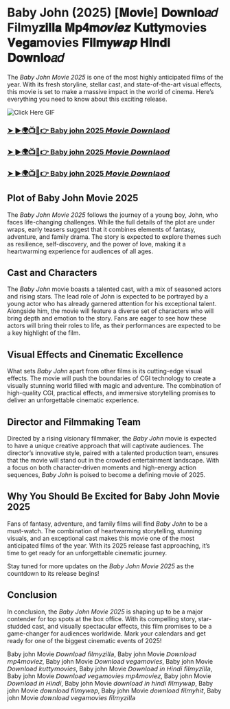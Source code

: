 # Baby John (2025) [𝐌𝐨𝐯𝐢e] 𝐃𝐨𝐰𝐧𝐥𝐨𝑎𝑑 Filmy𝐳𝐢𝐥𝐥𝐚 𝐌𝐩𝟒𝐦𝒐𝒗𝒊𝒆𝒛 𝐊𝐮𝐭𝐭𝐲movies 𝐕𝐞𝐠𝐚movies 𝐅𝐢𝐥𝐦𝐲𝒘𝒂𝒑 𝐇𝐢𝐧𝐝𝐢 𝐃𝐨𝐰𝐧𝐥𝐨𝑎𝑑

The *Baby John Movie 2025* is one of the most highly anticipated films of the year. With its fresh storyline, stellar cast, and state-of-the-art visual effects, this movie is set to make a massive impact in the world of cinema. Here’s everything you need to know about this exciting release.

![Click Here GIF](https://media.tenor.com/qWWK-O83J5YAAAAi/click-here.gif)
<h3><a href="https://movieslink.short.gy/baby-john">➤ ►🌍📺📱👉 Baby john 2025 𝙈𝙤𝙫𝙞𝙚 𝘿𝙤𝙬𝙣𝙡𝙖𝙤𝙙</a></h3>

<h3><a href="https://movieslink.short.gy/baby-john">➤ ►🌍📺📱👉 Baby john 2025 𝙈𝙤𝙫𝙞𝙚 𝘿𝙤𝙬𝙣𝙡𝙖𝙤𝙙</a></h3>

<h3><a href="https://movieslink.short.gy/baby-john">➤ ►🌍📺📱👉 Baby john 2025 𝙈𝙤𝙫𝙞𝙚 𝘿𝙤𝙬𝙣𝙡𝙖𝙤𝙙</a></h3>

## Plot of Baby John Movie 2025

The *Baby John Movie 2025* follows the journey of a young boy, John, who faces life-changing challenges. While the full details of the plot are under wraps, early teasers suggest that it combines elements of fantasy, adventure, and family drama. The story is expected to explore themes such as resilience, self-discovery, and the power of love, making it a heartwarming experience for audiences of all ages.

## Cast and Characters

The *Baby John* movie boasts a talented cast, with a mix of seasoned actors and rising stars. The lead role of John is expected to be portrayed by a young actor who has already garnered attention for his exceptional talent. Alongside him, the movie will feature a diverse set of characters who will bring depth and emotion to the story. Fans are eager to see how these actors will bring their roles to life, as their performances are expected to be a key highlight of the film.

## Visual Effects and Cinematic Excellence

What sets *Baby John* apart from other films is its cutting-edge visual effects. The movie will push the boundaries of CGI technology to create a visually stunning world filled with magic and adventure. The combination of high-quality CGI, practical effects, and immersive storytelling promises to deliver an unforgettable cinematic experience.

## Director and Filmmaking Team

Directed by a rising visionary filmmaker, the *Baby John* movie is expected to have a unique creative approach that will captivate audiences. The director’s innovative style, paired with a talented production team, ensures that the movie will stand out in the crowded entertainment landscape. With a focus on both character-driven moments and high-energy action sequences, *Baby John* is poised to become a defining movie of 2025.

## Why You Should Be Excited for Baby John Movie 2025

Fans of fantasy, adventure, and family films will find *Baby John* to be a must-watch. The combination of heartwarming storytelling, stunning visuals, and an exceptional cast makes this movie one of the most anticipated films of the year. With its 2025 release fast approaching, it’s time to get ready for an unforgettable cinematic journey.

Stay tuned for more updates on the *Baby John Movie 2025* as the countdown to its release begins!

## Conclusion

In conclusion, the *Baby John Movie 2025* is shaping up to be a major contender for top spots at the box office. With its compelling story, star-studded cast, and visually spectacular effects, this film promises to be a game-changer for audiences worldwide. Mark your calendars and get ready for one of the biggest cinematic events of 2025!

Baby john Movie 𝘋𝘰𝘸𝘯𝘭𝘰𝘢𝘥 𝘧𝘪𝘭𝘮𝘺𝘻𝘪𝘭𝘭𝘢, Baby john Movie 𝘋𝘰𝘸𝘯𝘭𝘰𝘢𝘥 𝘮𝘱4𝘮𝘰𝘷𝘪𝘦𝘻, Baby john Movie 𝘋𝘰𝘸𝘯𝘭𝘰𝘢𝘥 𝘷𝘦𝘨𝘢𝘮𝘰𝘷𝘪𝘦𝘴, Baby john Movie 𝘋𝘰𝘸𝘯𝘭𝘰𝘢𝘥 𝘬𝘶𝘵𝘵𝘺𝘮𝘰𝘷𝘪𝘦𝘴, Baby john Movie 𝘋𝘰𝘸𝘯𝘭𝘰𝘢𝘥 𝘪𝘯 𝘏𝘪𝘯𝘥𝘪 𝘧𝘪𝘭𝘮𝘺𝘻𝘪𝘭𝘭𝘢, Baby john Movie 𝘋𝘰𝘸𝘯𝘭𝘰𝘢𝘥 𝘷𝘦𝘨𝘢𝘮𝘰𝘷𝘪𝘦𝘴 𝘮𝘱4𝘮𝘰𝘷𝘪𝘦𝘻, Baby john Movie 𝘋𝘰𝘸𝘯𝘭𝘰𝘢𝘥 𝘪𝘯 𝘏𝘪𝘯𝘥𝘪, Baby john Movie 𝘥𝘰𝘸𝘯𝘭𝘰𝘢𝘥 𝘪𝘯 𝘩𝘪𝘯𝘥𝘪 𝘧𝘪𝘭𝘮𝘺𝘸𝘢𝘱, Baby john Movie 𝘥𝘰𝘸𝘯𝘭𝘰𝘢𝘥 𝘧𝘪𝘭𝘮𝘺𝘸𝘢𝘱, Baby john Movie 𝘥𝘰𝘸𝘯𝘭𝘰𝘢𝘥 𝘧𝘪𝘭𝘮𝘺𝘩𝘪𝘵, Baby john Movie 𝘥𝘰𝘸𝘯𝘭𝘰𝘢𝘥 𝘷𝘦𝘨𝘢𝘮𝘰𝘷𝘪𝘦𝘴 𝘧𝘪𝘭𝘮𝘺𝘻𝘪𝘭𝘭𝘢
